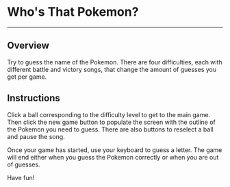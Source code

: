# Who's That Pokemon?

-----------------------------------------

## Overview

Try to guess the name of the Pokemon. There are four difficulties, each with different battle and victory songs, that change the amount of guesses you get per game.

## Instructions

Click a ball corresponding to the difficulty level to get to the main game. Then click the new game button to populate the screen with the outline of the Pokemon you need to guess. There are also buttons to reselect a ball and pause the song. 

Once your game has started, use your keyboard to guess a letter. The game will end either when you guess the Pokemon correctly or when you are out of guesses.

Have fun!


